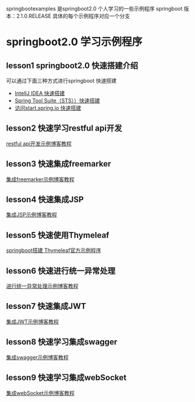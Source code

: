 springbootexamples 是springboot2.0 个人学习的一些示例程序 springboot 版本：2.1.0.RELEASE 具体的每个示例程序对应一个分支
# springboot2.0 学习示例程序
## lesson1 springboot2.0 快速搭建介绍
可以通过下面三种方式进行springboot 快速搭建
 - [IntellJ IDEA 快速搭建](https://blog.csdn.net/ljk126wy/article/details/82722388)
 - [Spring Tool Suite（STS））快速搭建](https://blog.csdn.net/ljk126wy/article/details/83587631)
 - [访问start.spring.io 快速搭建](https://blog.csdn.net/ljk126wy/article/details/83588905)

## lesson2 快速学习restful api开发
[restful api开发示例博客教程](https://blog.csdn.net/ljk126wy/article/details/82724126)
## lesson3 快速集成freemarker
[集成freemarker示例博客教程](https://blog.csdn.net/ljk126wy/article/details/82729626)
## lesson4 快速集成JSP
[集成JSP示例博客教程](https://blog.csdn.net/ljk126wy/article/details/83149069)
## lesson5 快速使用Thymeleaf
[springboot搭建 Thymeleaf官方示例程序](https://blog.csdn.net/ljk126wy/article/details/83856758)
## lesson6 快速进行统一异常处理
[进行统一异常处理示例博客教程](https://blog.csdn.net/ljk126wy/article/details/83243900)
## lesson7 快速集成JWT
[集成JWT示例博客教程](https://blog.csdn.net/ljk126wy/article/details/82751787)
## lesson8 快速学习集成swagger
[集成swagger示例博客教程](https://blog.csdn.net/ljk126wy/article/details/82749274)
## lesson9 快速学习集成webSocket
[集成webSocket示例博客教程](https://blog.csdn.net/ljk126wy/article/details/82814086)

